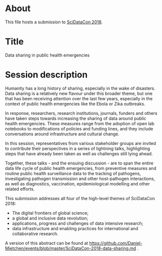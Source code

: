 # About

This file hosts a submission to [SciDataCon 2018](https://www.scidatacon.org/conference/IDW2018).

# Title

Data sharing in public health emergencies

# Session description

Humanity has a long history of sharing, especially in the wake of disasters. Data sharing is a relatively new flavour under this broader theme, but one that has been receiving attention over the last few years, especially in the context of public health emergencies like the Ebola or Zika outbreaks. 

In response, researchers, research institutions, journals, funders and others have taken steps towards increasing the sharing of data around public health emergencies. These measures range from the adoption of open lab notebooks to modifications of policies and funding lines, and they include conversations around infrastructure and cultural change. 

In this session, representatives from various stakeholder groups are invited to contribute their perspectives in a series of lightning talks, highlighting steps that have already been taken as well as challenges still lying ahead.

Together, these talks - and the ensuing discussion - are to span the entire data life cycle of public health emergencies, from preventive measures and routine public health surveillance data to the tracking of pathogens, investigating pathogen transmission and other host-pathogen interactions, as well as diagnostics, vaccination, epidemiological modelling and other related efforts.

This submission addresses all four of the high-level themes of SciDataCon 2018:
- The digital frontiers of global science;
- a global and inclusive data revolution;
- applications, progress and challenges of data intensive research;
- data infrastructure and enabling practices for international and collaborative research.

A version of this abstract can be found at https://github.com/Daniel-Mietchen/events/blob/master/SciDataCon-2018-data-sharing.md .


